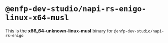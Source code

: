 # `@enfp-dev-studio/napi-rs-enigo-linux-x64-musl`

This is the **x86_64-unknown-linux-musl** binary for `@enfp-dev-studio/napi-rs-enigo`

